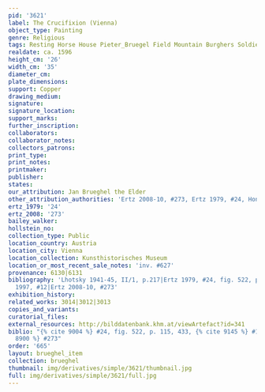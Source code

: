 ```yaml
---
pid: '3621'
label: The Crucifixion (Vienna)
object_type: Painting
genre: Religious
tags: Resting Horse House Pieter_Bruegel Field Mountain Burghers Soldiers Christ New_Testament
realdate: ca. 1596
height_cm: '26'
width_cm: '35'
diameter_cm: 
plate_dimensions: 
support: Copper
drawing_medium: 
signature: 
signature_location: 
support_marks: 
further_inscription: 
collaborators: 
collaborator_notes: 
collectors_patrons: 
print_type: 
print_notes: 
printmaker: 
publisher: 
states: 
our_attribution: Jan Brueghel the Elder
other_attribution_authorities: 'Ertz 2008-10, #273, Ertz 1979, #24, Honig database'
ertz_1979: '24'
ertz_2008: '273'
bailey_walker: 
hollstein_no: 
collection_type: Public
location_country: Austria
location_city: Vienna
location_collection: Kunsthistorisches Museum
location_or_most_recent_sale_notes: 'inv. #627'
provenance: 6130|6131
bibliography: 'Lhotsky 1941-45, II/1, p.217|Ertz 1979, #24, fig. 522, p. 115, 433|Essen
  1997, #12|Ertz 2008-10, #273'
exhibition_history: 
related_works: 3014|3012|3013
copies_and_variants: 
curatorial_files: 
external_resources: http://bilddatenbank.khm.at/viewArtefact?id=341
biblio: "{% cite 9004 %} #24, fig. 522, p. 115, 433, {% cite 9145 %} #12, {% cite
  8900 %} #273"
order: '665'
layout: brueghel_item
collection: brueghel
thumbnail: img/derivatives/simple/3621/thumbnail.jpg
full: img/derivatives/simple/3621/full.jpg
---
```

